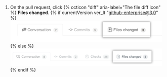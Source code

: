 1. On the pull request, click {% octicon "diff" aria-label="The file diff icon" %} **Files changed**.
{% if currentVersion ver_lt "github-enterprise@3.0" %}
  ![Pull Request Files changed tab](/assets/images/enterprise/2.22/pull-request-tabs-changed-files.png){% else %}
  ![Pull Request Files changed tab](/assets/images/help/pull_requests/pull-request-tabs-changed-files.png){% endif %}
